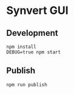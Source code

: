 # Synvert GUI

## Development

```
npm install
DEBUG=true npm start
```

## Publish

```
npm run publish
```
